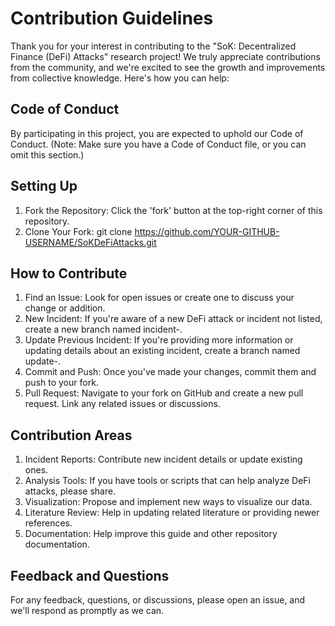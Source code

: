 # Contribution Guidelines

Thank you for your interest in contributing to the "SoK: Decentralized Finance (DeFi) Attacks" research project! We truly appreciate contributions from the community, and we're excited to see the growth and improvements from collective knowledge. Here's how you can help:

## Code of Conduct

By participating in this project, you are expected to uphold our Code of Conduct. (Note: Make sure you have a Code of Conduct file, or you can omit this section.)

## Setting Up

1. Fork the Repository: Click the 'fork' button at the top-right corner of this repository.
2. Clone Your Fork: git clone https://github.com/YOUR-GITHUB-USERNAME/SoKDeFiAttacks.git

## How to Contribute

1. Find an Issue: Look for open issues or create one to discuss your change or addition.
2. New Incident: If you're aware of a new DeFi attack or incident not listed, create a new branch named incident-<NAME-OF-THE-ATTACK>.
3. Update Previous Incident: If you're providing more information or updating details about an existing incident, create a branch named update-<EXISTING-INCIDENT-NAME>.
4. Commit and Push: Once you've made your changes, commit them and push to your fork.
5. Pull Request: Navigate to your fork on GitHub and create a new pull request. Link any related issues or discussions.

## Contribution Areas

1. Incident Reports: Contribute new incident details or update existing ones.
2. Analysis Tools: If you have tools or scripts that can help analyze DeFi attacks, please share.
3. Visualization: Propose and implement new ways to visualize our data.
4. Literature Review: Help in updating related literature or providing newer references.
5. Documentation: Help improve this guide and other repository documentation.

## Feedback and Questions

For any feedback, questions, or discussions, please open an issue, and we'll respond as promptly as we can.